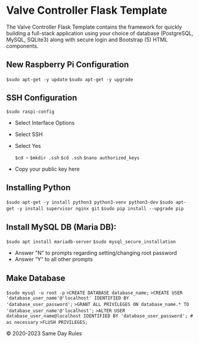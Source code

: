 # Valve Controller Flask Template

The Valve Controller Flask Template contains the framework for quickly building a full-stack application using your choice of
database (PostgreSQL, MySQL, SQLite3) along with secure login and Bootstrap (5) HTML components.

## New Raspberry Pi Configuration

  `$sudo apt-get -y update`
  `$sudo apt-get -y upgrade`

## SSH Configuration

  `$sudo raspi-config`
- Select Interface Options
- Select SSH
- Select Yes

  `$cd ~`
  `$mkdir .ssh`
  `$cd .ssh`
  `$nano authorized_keys`
- Copy your public key here

## Installing Python

  `$sudo apt-get -y install python3 python3-venv python3-dev`
  `$sudo apt-get -y install supervisor nginx git`
  `$sudo pip install --upgrade pip`

## Install MySQL DB (Maria DB):

  `$sudo apt install mariadb-server`
  `$sudo mysql_secure_installation`
- Answer "N" to prompts regarding setting/changing root password
- Answer “Y” to all other prompts

## Make Database
  `$sudo mysql -u root -p`
  `>CREATE DATABASE database_name;`
  `>CREATE USER 'database_user_name'@'localhost' IDENTIFIED BY 'database_user_password';`
  `>GRANT ALL PRIVILEGES ON database_name.* TO 'database_user_name'@'localhost';`
  `>ALTER USER database_user_name@localhost IDENTIFIED BY 'database_user_password'; # as necessary`
  `>FLUSH PRIVILEGES;`

&copy; 2020-2023 Same Day Rules